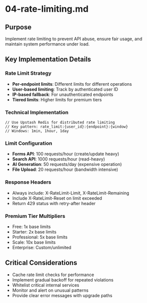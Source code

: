 # 04-rate-limiting.md

## Purpose

Implement rate limiting to prevent API abuse, ensure fair usage, and maintain system performance under load.

## Key Implementation Details

### Rate Limit Strategy

- **Per-endpoint limits**: Different limits for different operations
- **User-based limiting**: Track by authenticated user ID
- **IP-based fallback**: For unauthenticated endpoints
- **Tiered limits**: Higher limits for premium tiers

### Technical Implementation

```
// Use Upstash Redis for distributed rate limiting
// Key pattern: rate_limit:{user_id}:{endpoint}:{window}
// Windows: 1min, 1hour, 1day
```

### Limit Configuration

- **Forms API**: 100 requests/hour (create/update heavy)
- **Search API**: 1000 requests/hour (read-heavy)
- **AI Generation**: 50 requests/day (expensive operation)
- **File Upload**: 20 requests/hour (bandwidth intensive)

### Response Headers

- Always include: X-RateLimit-Limit, X-RateLimit-Remaining
- Include X-RateLimit-Reset on limit exceeded
- Return 429 status with retry-after header

### Premium Tier Multipliers

- Free: 1x base limits
- Starter: 2x base limits
- Professional: 5x base limits
- Scale: 10x base limits
- Enterprise: Custom/unlimited

## Critical Considerations

- Cache rate limit checks for performance
- Implement gradual backoff for repeated violations
- Whitelist critical internal services
- Monitor and alert on unusual patterns
- Provide clear error messages with upgrade paths